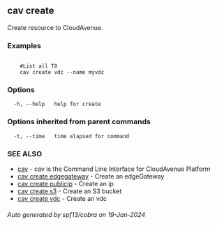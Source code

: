## cav create

Create resource to CloudAvenue.

### Examples

```

	#List all T0
	cav create vdc --name myvdc
```

### Options

```
  -h, --help   help for create
```

### Options inherited from parent commands

```
  -t, --time   time elapsed for command
```

### SEE ALSO

* [cav](cav.md)	 - cav is the Command Line Interface for CloudAvenue Platform
* [cav create edgegateway](cav_create_edgegateway.md)	 - Create an edgeGateway
* [cav create publicip](cav_create_publicip.md)	 - Create an ip
* [cav create s3](cav_create_s3.md)	 - Create an S3 bucket
* [cav create vdc](cav_create_vdc.md)	 - Create an vdc

###### Auto generated by spf13/cobra on 19-Jan-2024
